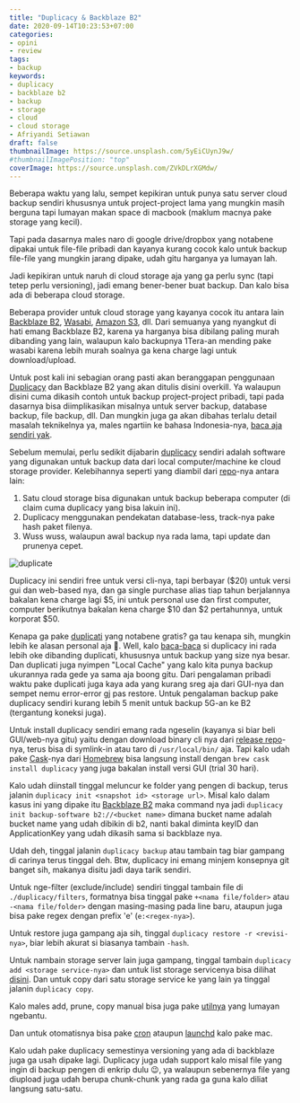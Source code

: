 ```yaml
---
title: "Duplicacy & Backblaze B2"
date: 2020-09-14T10:23:53+07:00
categories:
- opini
- review
tags:
- backup
keywords:
- duplicacy
- backblaze b2
- backup
- storage
- cloud
- cloud storage
- Afriyandi Setiawan
draft: false
thumbnailImage: https://source.unsplash.com/5yEiCUynJ9w/
#thumbnailImagePosition: "top"
coverImage: https://source.unsplash.com/ZVkDLrXGMdw/
---
```


Beberapa waktu yang lalu, sempet kepikiran untuk punya satu server cloud backup sendiri khususnya untuk project-project lama yang mungkin masih berguna tapi lumayan makan space di macbook (maklum macnya pake storage yang kecil).
<!--more-->
Tapi pada dasarnya males naro di google drive/dropbox yang notabene dipakai untuk file-file pribadi dan kayanya kurang cocok kalo untuk backup file-file yang mungkin jarang dipake, udah gitu harganya ya lumayan lah.

Jadi kepikiran untuk naruh di cloud storage aja yang ga perlu sync (tapi tetep perlu versioning), jadi emang bener-bener buat backup. Dan kalo bisa ada di beberapa cloud storage.

Beberapa provider untuk cloud storage yang kayanya cocok itu antara lain [Backblaze B2](https://www.backblaze.com/b2/cloud-storage.html), [Wasabi](https://wasabi.com/), [Amazon S3](https://aws.amazon.com/s3/), dll. Dari semuanya yang nyangkut di hati emang Backblaze B2, karena ya harganya bisa dibilang paling murah dibanding yang lain, walaupun kalo backupnya 1Tera-an mending pake wasabi karena lebih murah soalnya ga kena charge lagi untuk download/upload.

Untuk post kali ini sebagian orang pasti akan beranggapan penggunaan [Duplicacy](https://duplicacy.com/) dan Backblaze B2 yang akan ditulis disini overkill. Ya walaupun disini cuma dikasih contoh untuk backup project-project pribadi, tapi pada dasarnya bisa diimplikasikan misalnya untuk server backup, database backup, file backup, dll. Dan mungkin juga ga akan dibahas terlalu detail masalah teknikelnya ya, males ngartiin ke bahasa Indonesia-nya, [baca aja sendiri yak](https://github.com/gilbertchen/duplicacy/wiki).

Sebelum memulai, perlu sedikit dijabarin [duplicacy](https://duplicacy.com/) sendiri adalah software yang digunakan untuk backup data dari local computer/machine ke cloud storage provider. Kelebihannya seperti yang diambil dari [repo](https://github.com/gilbertchen/duplicacy/)-nya antara lain:

1. Satu cloud storage bisa digunakan untuk backup beberapa computer (di claim cuma duplicacy yang bisa lakuin ini).
2. Duplicacy menggunakan pendekatan database-less, track-nya pake hash paket filenya.
3. Wuss wuss, walaupun awal backup nya rada lama, tapi update dan prunenya cepet.

![duplicate](https://source.unsplash.com/gLdJnQFcIXE/1800x620)

Duplicacy ini sendiri free untuk versi cli-nya, tapi berbayar ($20) untuk versi gui dan web-based nya, dan ga single purchase alias tiap tahun berjalannya bakalan kena charge lagi $5, ini untuk personal use dan first computer, computer berikutnya bakalan kena charge $10 dan $2 pertahunnya, untuk korporat $50.

Kenapa ga pake [duplicati](https://www.duplicati.com/) yang notabene gratis? ga tau kenapa sih, mungkin lebih ke alasan personal aja 🤣️. Well, kalo [baca-baca](https://forum.duplicacy.com/t/duplicacy-demolishes-duplicati-and-rclone-for-large-backups/2483) si duplicacy ini rada lebih oke dibanding duplicati, khususnya untuk backup yang size nya besar. Dan duplicati juga nyimpen "Local Cache" yang kalo kita punya backup ukurannya rada gede ya sama aja boong gitu. Dari pengalaman pribadi waktu pake duplicati juga kaya ada yang kurang sreg aja dari GUI-nya dan sempet nemu error-error gj pas restore. Untuk pengalaman backup pake duplicacy sendiri kurang lebih 5 menit untuk backup 5G-an ke B2 (tergantung koneksi juga). 

Untuk install duplicacy sendiri emang rada ngeselin (kayanya si biar beli GUI/web-nya gitu) yaitu dengan download binary cli nya dari [release repo](https://github.com/gilbertchen/duplicacy/releases/)-nya, terus bisa di symlink-in atau taro di `/usr/local/bin/` aja. Tapi kalo udah pake [Cask](https://github.com/Homebrew/homebrew-cask)-nya dari [Homebrew](https://brew.sh/) bisa langsung install dengan `brew cask install duplicacy` yang juga bakalan install versi GUI (trial 30 hari).

Kalo udah diinstall tinggal meluncur ke folder yang pengen di backup, terus jalanin `duplicacy init <snapshot id> <storage url>`. Misal kalo dalam kasus ini yang dipake itu [Backblaze B2](https://www.backblaze.com/b2/cloud-storage.html) maka command nya jadi `duplicacy init backup-software b2://<bucket name>` dimana bucket name adalah bucket name yang udah dibikin di b2, nanti bakal diminta keyID dan ApplicationKey yang udah dikasih sama si backblaze nya.

Udah deh, tinggal jalanin `duplicacy backup` atau tambain tag biar gampang di carinya terus tinggal deh. Btw, duplicacy ini emang minjem konsepnya git banget sih, makanya disitu jadi daya tarik sendiri.

Untuk nge-filter (exclude/include) sendiri tinggal tambain file di `./duplicacy/filters`, formatnya bisa tinggal pake `+<nama file/folder>` atau `-<nama file/folder>` dengan masing-masing pada line baru, ataupun juga bisa pake regex dengan prefix 'e' (`e:<regex-nya>`).

Untuk restore juga gampang aja sih, tinggal `duplicacy restore -r <revisi-nya>`, biar lebih akurat si biasanya tambain `-hash`.

Untuk nambain storage server lain juga gampang, tinggal tambain `duplicacy add <storage service-nya>` dan untuk list storage servicenya bisa dilihat [disini](https://github.com/gilbertchen/duplicacy/wiki/Storage-Backends). Dan untuk copy dari satu storage service ke yang lain ya tinggal jalanin `duplicacy copy`.

Kalo males add, prune, copy manual bisa juga pake [utilnya](https://github.com/jeffaco/duplicacy-util) yang lumayan ngebantu.

Dan untuk otomatisnya bisa pake [cron](https://en.wikipedia.org/wiki/Cron) ataupun [launchd](https://developer.apple.com/library/content/documentation/MacOSX/Conceptual/BPSystemStartup/Chapters/ScheduledJobs.html) kalo pake mac.

Kalo udah pake duplicacy semestinya versioning yang ada di backblaze juga ga usah dipake lagi. Duplicacy juga udah support kalo misal file yang ingin di backup pengen di enkrip dulu 😉️, ya walaupun sebenernya file yang diupload juga udah berupa chunk-chunk yang rada ga guna kalo diliat langsung satu-satu.